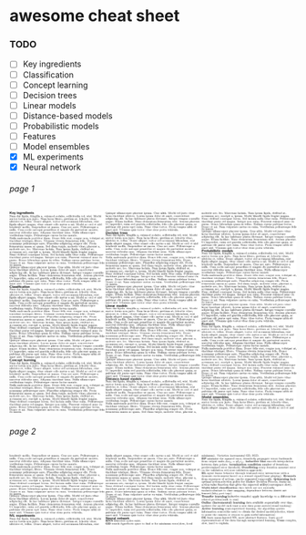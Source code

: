 # awesome cheat sheet
### TODO
- [ ] Key ingredients
- [ ] Classification
- [ ] Concept learning
- [ ] Decision trees
- [ ] Linear models
- [ ] Distance-based models
- [ ] Probabilistic models
- [ ] Features
- [ ] Model ensembles
- [x] ML experiments
- [x] Neural network
###### page 1
![a](cheatsheet-0.png)  
###### page 2
![a](cheatsheet-1.png)

